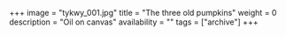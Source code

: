 +++
image = "tykwy_001.jpg"
title = "The three old pumpkins"
weight = 0
description = "Oil on canvas"
availability = ""
tags = ["archive"]
+++
